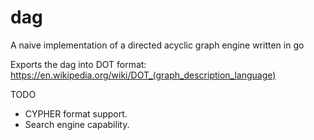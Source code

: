 # dag
A naive implementation of a directed acyclic graph engine written in go

Exports the dag into DOT format: https://en.wikipedia.org/wiki/DOT_(graph_description_language)

TODO

- CYPHER format support.
- Search engine capability.
